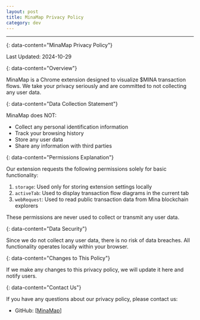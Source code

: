 ```yaml
---
layout: post
title: MinaMap Privacy Policy
category: dev
---
```


---
{: data-content="MinaMap Privacy Policy"}

Last Updated: 2024-10-29

{: data-content="Overview"}

MinaMap is a Chrome extension designed to visualize $MINA transaction flows. We take your privacy seriously and are committed to not collecting any user data.

{: data-content="Data Collection Statement"}

MinaMap does NOT:
- Collect any personal identification information
- Track your browsing history
- Store any user data
- Share any information with third parties

{: data-content="Permissions Explanation"}

Our extension requests the following permissions solely for basic functionality:

1. `storage`: Used only for storing extension settings locally
2. `activeTab`: Used to display transaction flow diagrams in the current tab
3. `webRequest`: Used to read public transaction data from Mina blockchain explorers

These permissions are never used to collect or transmit any user data.

{: data-content="Data Security"}

Since we do not collect any user data, there is no risk of data breaches. All functionality operates locally within your browser.

{: data-content="Changes to This Policy"}

If we make any changes to this privacy policy, we will update it here and notify users.

{: data-content="Contact Us"}

If you have any questions about our privacy policy, please contact us:
- GitHub: [[MinaMap](https://github.com/wzqs/minamap/)]

